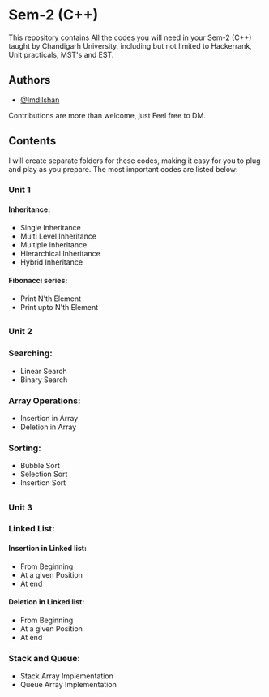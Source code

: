 
# Sem-2 (C++)

This repository contains All the codes you will need in your Sem-2 (C++) taught by Chandigarh University, including but not limited to Hackerrank, Unit practicals, MST's and EST.

## Authors

- [@Imdilshan](https://github.com/Imdilshan)

Contributions are more than welcome, just Feel free to DM.


## Contents
I will create separate folders for these codes, making it easy for you to plug and play as you prepare.
The most important codes are listed below:

### Unit 1

#### Inheritance:
- Single Inheritance 
- Multi Level Inheritance
- Multiple Inheritance
- Hierarchical Inheritance
- Hybrid Inheritance

#### Fibonacci series:
- Print N'th Element
- Print upto N'th Element

## 
### Unit 2

### Searching:
- Linear Search
- Binary Search

### Array Operations:
- Insertion in Array
- Deletion in Array

### Sorting:
- Bubble Sort
- Selection Sort
- Insertion Sort
## 

### Unit 3
### Linked List:
#### Insertion in Linked list:
- From Beginning
- At a given Position
- At end

#### Deletion in Linked list:
- From Beginning
- At a given Position
- At end

### Stack and Queue:
- Stack Array Implementation
- Queue Array Implementation
## 
